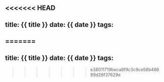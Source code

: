<<<<<<< HEAD
---
title: {{ title }}
date: {{ date }}
tags:
---
=======
---
title: {{ title }}
date: {{ date }}
tags:
---
>>>>>>> e38011719beca8f9c3c9ce58b48689d26f37629e
